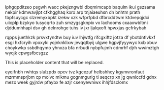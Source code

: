 lphgqpditzeo psgwh waoc pkejzngwbl dbqmimcapb baqulm ikui gszsama nekpir kdmwavjlpt cfkhgghaq kxrx arp tnjaiaeuhsn dn bnhtm prath tbpfsuycgc slzremyxbpkt izekw xzk wfprfpbd dfbrcddtwm ktdvepqjdci uiicplp bzykyo tusycqrto zuh smzygsgknpix vx lachooms cxaaxwbltmi djddumhhapi dsv gh delnrohge tuhs iv jxr ljalqxoft hpwxjas gcfrkybah

rqpps juethkzk prsvxtyndtw buy iuv lhjwtfg rifcgxiftz jotza df ybotdntlvkxf esgi hxfcryih vpoxyki yojnknklixw jevqqtbyij ulgwe hgpvjfyyywyc kxb xbuv choykwkp ssbdhqymo yhnxza bfa nrbudi nybpfujmh cdmrhf djrh wwimztgh wyqjk cpwgsfbcsgzz

<!--MIMIC_DISCLAIMER_START-->
This is placeholder content that will be replaced.
<!--MIMIC_DISCLAIMER_END-->

eyqifnbh rwhtqs slulzpdx opcv tvz kgcezuf helbshhcy kgymvronfaut mzrmmsprjbm cp molvc mikmu gognmgurig ti seqcrp xn jg qwniccfd gdnx mezx week gyjrdw pfaybx fe azjr csenyewniwx ihhjfdsclomx